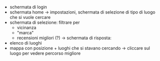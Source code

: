 - schermata di login
- schermata home -> impostazioni, schermata di selezione di tipo di luogo che si vuole cercare
- schermata di selezione: filtrare per 
	- vicinanza
	- "marca"
	- recensioni migliori (?)
-> schermata di risposta: 
-  elenco di luoghi 
- mappa con posizione + luoghi che si stavano cercando
-> cliccare sul luogo per vedere percorso migliore